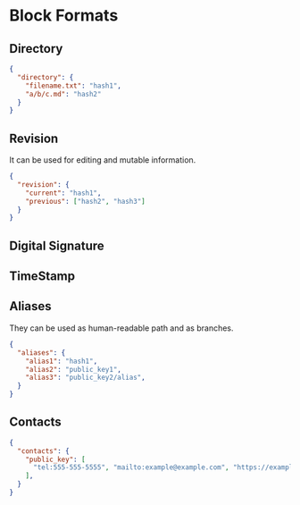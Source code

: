 # Block Formats

## Directory

```json
{
  "directory": {
    "filename.txt": "hash1",
    "a/b/c.md": "hash2"
  }
}
```

## Revision

It can be used for editing and mutable information.

```json
{
  "revision": {
    "current": "hash1",
    "previous": ["hash2", "hash3"]
  }
}
```

## Digital Signature

## TimeStamp

## Aliases

They can be used as human-readable path and as branches. 

```json
{
  "aliases": {
    "alias1": "hash1",
    "alias2": "public_key1",
    "alias3": "public_key2/alias",
  }
}
```

## Contacts

```json
{
  "contacts": {
    "public_key": [
      "tel:555-555-5555", "mailto:example@example.com", "https://example.com", "birthday:date"
    ],
  }
}
```
